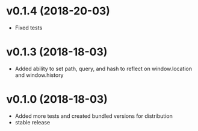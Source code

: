 # v0.1.4 (2018-20-03)
- Fixed tests

# v0.1.3 (2018-18-03)
- Added ability to set path, query, and hash to reflect on window.location and window.history

# v0.1.0 (2018-18-03)
- Added more tests and created bundled versions for distribution
- stable release